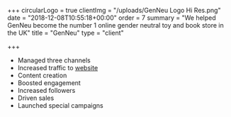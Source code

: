 +++
circularLogo = true
clientImg = "/uploads/GenNeu Logo Hi Res.png"
date = "2018-12-08T10:55:18+00:00"
order = 7
summary = "We helped GenNeu become the number 1 online gender neutral toy and book store in the UK"
title = "GenNeu"
type = "client"

+++
* Managed three channels
* Increased traffic to [website](https://genneu.co.uk/) 
* Content creation
* Boosted engagement 
* Increased followers
* Driven sales
* Launched special campaigns